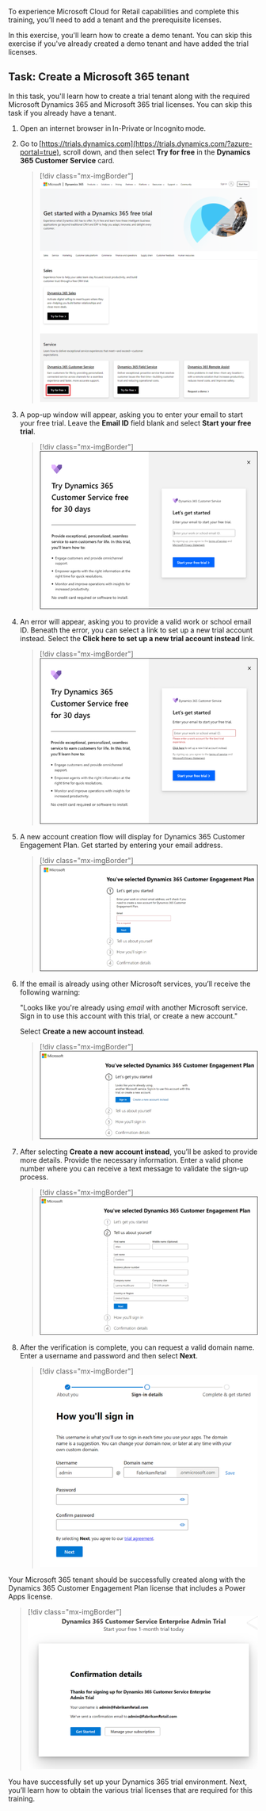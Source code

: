 To experience Microsoft Cloud for Retail capabilities and complete this training, you’ll need to add a tenant and the prerequisite licenses.

In this exercise, you'll learn how to create a demo tenant. You can skip this exercise if you've already created a demo tenant and have added the trial licenses.

## Task: Create a Microsoft 365 tenant

In this task, you'll learn how to create a trial tenant along with the required Microsoft Dynamics 365 and Microsoft 365 trial licenses. You can skip this task if you already have a tenant.

1. Open an internet browser in In-Private or Incognito mode.

1. Go to [https://trials.dynamics.com](https://trials.dynamics.com/?azure-portal=true), scroll down, and then select **Try for free** in the **Dynamics 365 Customer Service** card.

    > [!div class="mx-imgBorder"]
    > [![Screenshot of the Get started with a Dynamics 365 free trial page showing Customer Service highlighted.](../media/get-started-customer-service-trial.png)](../media/get-started-customer-service-trial.png#lightbox)

1. A pop-up window will appear, asking you to enter your email to start your free trial. Leave the **Email ID** field blank and select **Start your free trial**.

    > [!div class="mx-imgBorder"]
    > ![Screenshot of the pop-up window showing a blank Email ID field and the Start your free trial button.](../media/start-trial.png)

1. An error will appear, asking you to provide a valid work or school email ID. Beneath the error, you can select a link to set up a new trial account instead. Select the **Click here to set up a new trial account instead** link.

    > [!div class="mx-imgBorder"]
    > ![Screenshot of the pop-up window showing the error and the link beneath it.](../media/new-trial-account.png)

1. A new account creation flow will display for Dynamics 365 Customer Engagement Plan. Get started by entering your email address.

    > [!div class="mx-imgBorder"]
    > ![Screenshot of the new account creation flow showing the Email field and the Next button.](../media/new-account.png)

1. If the email is already using other Microsoft services, you’ll receive the following warning:

    "Looks like you're already using *email* with another Microsoft service. Sign in to use this account with this trial, or create a new account."

    Select **Create a new account instead**.

    > [!div class="mx-imgBorder"]
    > ![Screenshot of the new account creation flow showing the Sign in button and the Create a new account instead link.](../media/create-new.png)

1. After selecting **Create a new account instead**, you’ll be asked to provide more details. Provide the necessary information. Enter a valid phone number where you can receive a text message to validate the sign-up process.  

    > [!div class="mx-imgBorder"]
    > [![Screenshot of the new account creation flow showing the Tell us about yourself section details, including name and contact info.](../media/details.png)](../media/details.png#lightbox)

1. After the verification is complete, you can request a valid domain name.  Enter a username and password and then select **Next**.

    > [!div class="mx-imgBorder"]
    > ![Screenshot of the new account creation flow showing the sign-in details.](../media/domain.png)

Your Microsoft 365 tenant should be successfully created along with the Dynamics 365 Customer Engagement Plan license that includes a Power Apps license.

   > [!div class="mx-imgBorder"]
   > ![Screenshot showing the confirmation details.](../media/confirmation.png)

You have successfully set up your Dynamics 365 trial environment. Next, you’ll learn how to obtain the various trial licenses that are required for this training.

